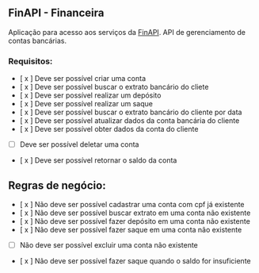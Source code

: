 ## FinAPI - Financeira

Aplicação para acesso aos serviços da [FinAPI](https://www.finapi.com.br/).
API de gerenciamento de contas bancárias.

### Requisitos: 

- [ x ] Deve ser possível criar uma conta
- [ x ] Deve ser possível buscar o extrato bancário do cliete
- [ x ] Deve ser possível realizar um depósito
- [ x ] Deve ser possível realizar um saque
- [ x ] Deve ser possível buscar o extrato bancário do cliente por data
- [ x ] Deve ser possível atualizar dados da conta bancária do cliente
- [ x ] Deve ser possível obter dados da conta do cliente
- [ ] Deve ser possível deletar uma conta
- [ x ] Deve ser possível retornar o saldo da conta

## Regras de negócio: 

- [ x ] Não deve ser possível cadastrar uma conta com cpf já existente
- [ x ] Não deve ser possível buscar extrato em uma conta não existente
- [ x ] Não deve ser possível fazer depósito em uma conta não existente
- [ x ] Não deve ser possível fazer saque em uma conta não existente
- [ ] Não deve ser possível excluir uma conta não existente
- [ x ] Não deve ser possível fazer saque quando o saldo for insuficiente 